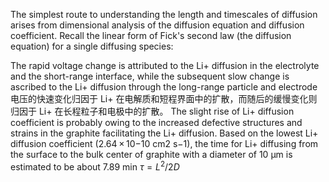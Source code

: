 The simplest route to understanding the length and timescales of diffusion arises from dimensional analysis of the diffusion equation and diffusion coefficient. Recall the linear form of Fick's second law (the diffusion equation) for a single diffusing species:


The rapid voltage change is attributed to the Li+ diffusion in the electrolyte and the short-range interface, while the subsequent slow change is ascribed to the Li+ diffusion through the long-range particle and electrode 电压的快速变化归因于 Li+ 在电解质和短程界面中的扩散，而随后的缓慢变化则归因于 Li+ 在长程粒子和电极中的扩散。
The slight rise of Li+ diffusion coefficient is probably owing to the increased defective structures and strains in the graphite facilitating the Li+ diffusion. Based on the lowest Li+ diffusion coefficient (2.64 × 10−10 cm2 s−1), the time for Li+ diffusing from the surface to the bulk center of graphite with a diameter of 10 μm is estimated to be about 7.89 min  $\tau =L^2/2D$